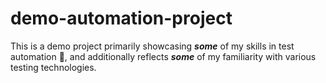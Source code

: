 # demo-automation-project
This is a demo project primarily showcasing ***some*** of my skills in test automation 🤖, and additionally reflects ***some*** of my familiarity with various testing technologies.
